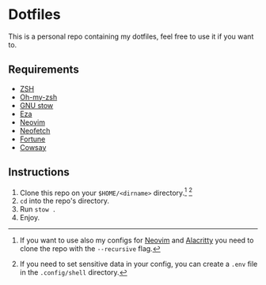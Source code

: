 # Dotfiles

This is a personal repo containing my dotfiles, feel free to use it if you want to.

## Requirements

- [ZSH](https://www.zsh.org)
- [Oh-my-zsh](https://ohmyz.sh)
- [GNU stow](https://www.gnu.org/software/stow)
- [Eza](https://github.com/eza-community/eza)
- [Neovim](https://neovim.io)
- [Neofetch](https://github.com/dylanaraps/neofetch)
- [Fortune](https://www.ibiblio.org/pub/linux/games/amusements/fortune/!INDEX.html)
- [Cowsay](https://github.com/tnalpgge/rank-amateur-cowsay)

## Instructions

1. Clone this repo on your ```$HOME/<dirname>``` directory.[^1] [^2]
2. ```cd``` into the repo's directory.
3. Run ```stow .```
4. Enjoy.

[^1]: If you want to use also my configs for [Neovim](https://neovim.io) and [Alacritty]() you need to clone the repo with the ```--recursive``` flag.
[^2]: If you need to set sensitive data in your config, you can create a ```.env``` file in the ```.config/shell``` directory.
